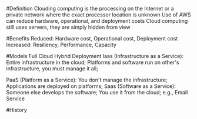 #Definition
Clouding computing is the processing on the Internet or a private network where the exact processor location is unknown
Use of AWS can reduce hardware, operational, and deployment costs
Cloud computing still uses servers, they are simply hidden from view

#Benefits
Reduced: Hardware cost, Operational cost, Deployment cost
Increased: Resiliency, Performance, Capacity

#Models
Full Cloud
Hybrid Deployment
Iaas (Infrastructure as a Service): Entire infrastructure in the cloud; Platforms and software run on other's
infrastructure, you must manage it all;

PaaS (Platform as a Service): You don't manage the infrastructure; Applications are deployed on platforms;
Saas (Software as a Service): Someone else develops the software; You use it from the cloud; e.g., Email Service

#History
